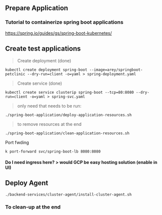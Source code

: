 
## Prepare Application

### Tutorial to containerize spring boot applications
https://spring.io/guides/gs/spring-boot-kubernetes/

## Create test applications
> Create deployment (done)
```
kubectl create deployment spring-boot --image=arey/springboot-petclinic --dry-run=client -o=yaml > spring-deployment.yaml
```

> Create service (done)
```
kubectl create service clusterip spring-boot --tcp=80:8080 --dry-run=client -o=yaml > spring-svc.yaml
```

> only need that needs to be run:
```
./spring-boot-application/deploy-application-resources.sh
```

> to remove resources at the end
```
./spring-boot-application/clean-application-resources.sh
```

Port fwding
```
k port-forward svc/spring-boot-lb 8080:8080
```

####  Do I need ingress here? > would GCP be easy hosting solution (enable in UI)

## Deploy Agent

```
./backend-services/cluster-agent/install-cluster-agent.sh
```

### To clean-up at the end

